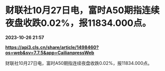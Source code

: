 # 财联社10月27日电，富时A50期指连续夜盘收跌0.02%，报11834.000点。

**2023-10-26 21:57**

**https://api3.cls.cn/share/article/1498460?os=web&sv=7.7.5&app=CailianpressWeb**

财联社10月27日电，富时A50期指连续夜盘收跌0.02%，报11834.000点。